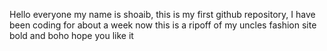 Hello everyone my name is shoaib, this is my first github repository, I have been coding for about a week now this is a ripoff of my uncles fashion site bold and boho hope you like it
